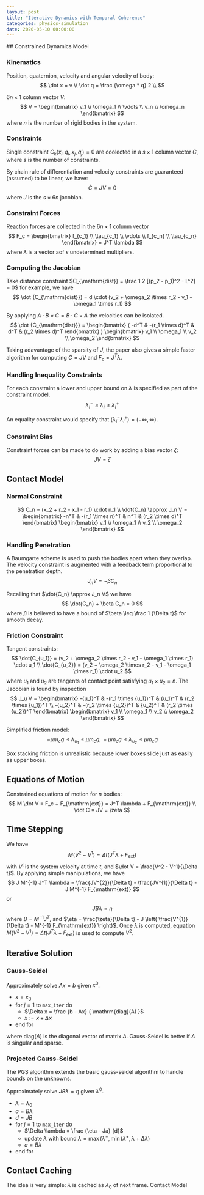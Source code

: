```yaml
---
layout: post
title: "Iterative Dynamics with Temporal Coherence"
categories: physics-simulation
date: 2020-05-10 00:00:00
---
```


﻿## Constrained Dynamics Model

### Kinematics

Position, quaternion, velocity and angular velocity of body:
$$
\dot x = v \\
\dot q = \frac {\omega * q} 2 \\
$$

$6n \times 1$ column vector $V$:
$$
V = \begin{bmatrix} v_1 \\ \omega_1 \\ \vdots \\ v_n \\ \omega_n \end{bmatrix}
$$
where $n$ is the number of rigid bodies in the system.

### Constraints

Single constraint $C_k(x_i, q_i, x_j, q_j) = 0$ are coolected in a $s \times 1$ column vector $C$, where $s$ is the number of constraints. 

By chain rule of differentiation and velocity constraints are guaranteed (assumed) to be linear, we have:
$$
\dot C = JV = 0
$$
where $J$ is the $s \times 6n$ jacobian.

### Constraint Forces

Reaction forces are collected in the $6n \times 1$ column vector
$$
F_c = \begin{bmatrix} f_{c_1} \\ \tau_{c_1} \\ \vdots \\ f_{c_n} \\ \tau_{c_n} \end{bmatrix}
= J^T \lambda
$$
where $\lambda$ is a vector aof $s$ undetermined multipliers.

### Computing the Jacobian

Take distance constraint $C_{\mathrm{dist}} = \frac 1 2 [(p_2 - p_1)^2 - L^2] = 0$ for example, we have
$$
\dot {C_{\mathrm{dist}}} = d \cdot (v_2 + \omega_2 \times r_2 - v_1 - \omega_1 \times r_1)
$$

By applying $A \cdot B \times C = B \cdot C \times A$ the velocities can be isolated.
$$
\dot {C_{\mathrm{dist}}} =
\begin{bmatrix}
	 ( -d^T &
	-(r_1 \times d)^T &
	d^T &
	(r_2 \times d)^T
\end{bmatrix}
 )  \begin{bmatrix} v_1 \\ \omega_1 \\ v_2 \\ \omega_2 \end{bmatrix}
$$

Taking adavantage of the sparsity of $J$, the paper also gives a simple faster algorithm for computing $\dot C = JV$ and $F_c = J^T \lambda$.

### Handling Inequality Constraints

For each constraint a lower and upper bound on $\lambda$ is specified as part of the constraint model.
$$
\lambda_i^- \leq \lambda_i \leq \lambda_i^+
$$

An equality constraint would specify that $(\lambda_i^- \lambda_i^+) = (-\infty, \infty)$.

### Constraint Bias

Constraint forces can be made to do work by adding a bias vector $\zeta$:
$$
JV = \zeta
$$

## Contact Model

### Normal Constraint

$$
C_n = (x_2 + r_2 - x_1 - r_1) \cdot n_1
\\
\dot{C_n} \approx J_n V =
\begin{bmatrix}
	-n^T &
	-(r_1 \times n)^T &
	n^T &
	(r_2 \times d)^T
\end{bmatrix}
\begin{bmatrix} v_1 \\ \omega_1 \\ v_2 \\ \omega_2 \end{bmatrix}
$$

### Handling Penetration

 A Baumgarte scheme is used to push the bodies apart when  they overlap. The velocity constraint is augmented with a feedback term proportional to the penetration depth.
 $$
 J_n V = -\beta C_n
 $$

Recalling that $\dot{C_n} \approx J_n V$ we have
$$
\dot{C_n} + \beta C_n = 0
$$
where $\beta$ is believed to have a bound of $\beta \leq \frac 1 {\Delta t}$ for smooth decay.

### Friction Constraint

Tangent constraints:
$$
\dot{C_{u_1}} = (v_2 + \omega_2 \times r_2 - v_1 - \omega_1 \times r_1) \cdot u_1 \\
\dot{C_{u_2}} = (v_2 + \omega_2 \times r_2 - v_1 - \omega_1 \times r_1) \cdot u_2
$$
where $u_1$ and $u_2$ are tangents of contact point satisfying $u_1 \times u_2 = n$. The Jacobian is found by inspection
$$
J_u V = \begin{bmatrix}
	-{u_1}^T    &    -(r_1 \times {u_1})^T    &    {u_1}^T    &    (r_2 \times {u_1})^T    \\
	-{u_2}^T    &    -(r_2 \times {u_2})^T    &    {u_2}^T    &    (r_2 \times {u_2})^T
\end{bmatrix}
\begin{bmatrix} v_1 \\ \omega_1 \\ v_2 \\ \omega_2 \end{bmatrix}
$$

Simplified friction model:
$$
-\mu m_c g \leq \lambda_{u_1} \leq \mu m_c g ,\, -\mu m_c g \leq \lambda_{u_2} \leq \mu m_c g
$$

Box stacking friction is unrealistic because lower boxes slide just as easily as upper boxes.

## Equations of Motion

Constrained equations of motion for $n$ bodies:
$$
M \dot V = F_c + F_{\mathrm{ext}} = J^T \lambda + F_{\mathrm{ext}}
\\
\dot C = JV = \zeta
$$

## Time Stepping

We have
$$
M(V^2 - V^1) = \Delta t (J^T \lambda + F_{\mathrm{ext}})
$$
with $V^t$ is the system velocity at time $t$, and $\dot V = \frac{V^2 - V^1}{\Delta t}$. By applying simple manipulations, we have
$$
J M^{-1} J^T \lambda =
\frac{JV^{2}}{\Delta t} - \frac{JV^{1}}{\Delta t} - J M^{-1} F_{\mathrm{ext}}
$$
or
$$
J B \lambda = \eta
$$
where $B = M^{-1} J^T$, and $\eta = \frac{\zeta}{\Delta t} - J \left( \frac{V^{1}}{\Delta t} - M^{-1} F_{\mathrm{ext}} \right)$. Once $\lambda$ is computed, equation $M(V^2 - V^1) = \Delta t (J^T \lambda + F_{\mathrm{ext}})$ is used to compute $V^2$.

## Iterative Solution

### Gauss-Seidel

Approximately solve $Ax=b$ given $x^0$.

- $x = x_0$
- for $j = 1$ to `max_iter` do
	- $\Delta x = \frac {b - Ax} { \mathrm{diag}(A) }$
	- $x := x + \Delta x$
- end for

where $\mathrm{diag}(A)$ is the diagonal vector of matrix $A$. Gauss-Seidel is better if $A$ is singular and sparse.

### Projected Gauss-Seidel

The PGS algorithm extends the basic gauss-seidel algorithm to handle bounds on the unknowns.

Approximately solve $JB\lambda=\eta$ given $\lambda^0$.

- $\lambda = \lambda_0$
- $a = B \lambda$
- $d = JB$
- for $j = 1$ to `max_iter` do
	- $\Delta \lambda = \frac {\eta - Ja} {d}$
	- update $\lambda$ with bound $\lambda = \max(\lambda^-, \min(\lambda^+, \lambda + \Delta \lambda)$
	- $a = B \lambda$
- end for

## Contact Caching

The idea is very simple: $\lambda$ is cached as $\lambda_0$ of next frame. Contact Model

